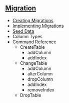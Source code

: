 ## [Migration]()
- [Creating Migrations](creating_migrations)
- [Implementing Migrations](implementing_migrations)
- [Seed Data](seed)
- Column Types
- Command Reference
	- CreateTable
		- addColumn
		- addIndex
	- ChangeTable
		- addColumn
		- alterColumn
		- dropColumn
		- addIndex
		- removeIndex
	- DropTable